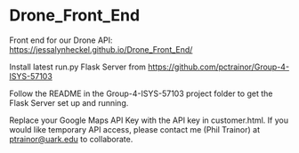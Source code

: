 # Drone_Front_End

Front end for our Drone API: https://jessalynheckel.github.io/Drone_Front_End/

Install latest run.py Flask Server from https://github.com/pctrainor/Group-4-ISYS-57103

Follow the README in the Group-4-ISYS-57103 project folder to get the Flask Server set up and running.

Replace your Google Maps API Key with the API key in customer.html. If you would like temporary API access, please contact me (Phil Trainor) at ptrainor@uark.edu to collaborate.
